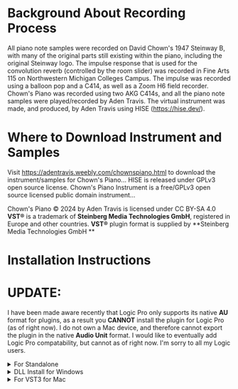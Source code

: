 # Background About Recording Process
All piano note samples were recorded on David Chown's 1947 Steinway B, with many of the original parts still existing within the piano, including the original Steinway logo. 
The impulse response that is used for the convolution reverb (controlled by the room slider) was recorded in Fine Arts 115 on Northwestern Michigan Colleges Campus. The impulse was recorded using a balloon pop and a C414, as well as a Zoom H6 field recorder. 
Chown's Piano was recorded using two AKG C414s, and all the piano note samples were played/recorded by Aden Travis. The virtual instrument was made, and produced, by Aden Travis using HISE (https://hise.dev/).

# Where to Download Instrument and Samples
Visit https://adentravis.weebly.com/chownspiano.html to download the instrument/samples for Chown's Piano...
HISE is released under GPLv3 open source license. Chown's Piano Instrument is a free/GPLv3 open source licensed public domain instrument... 

Chown's Piano © 2024 by Aden Travis is licensed under CC BY-SA 4.0
**VST®** is a trademark of **Steinberg Media Technologies GmbH**, registered in Europe and other countries.
**VST®** plugin format is supplied by **Steinberg Media Technologies GmbH **

# Installation Instructions

# UPDATE:
I have been made aware recently that Logic Pro only supports its native **AU** format for plugins, as a result you **CANNOT** install the plugin for Logic Pro (as of right now). I do not own a Mac device, and therefore cannot export the plugin in the native **Audio Unit** format. I would like to eventually add Logic Pro compatability, but cannot as of right now. I'm sorry to all my Logic users.

<details>
<summary>For Standalone</summary>

  Step 1: Download the STANDALONE version of the instrument
  
  Step 2: Extract the downloaded ZIP archive to wherever you would like the program to be installed
  
  Step 3: Open CHOWNS PIANO.exe, located within the Chowns Piano Standalone folder
  
  Step 4: Click on locate sample directrory
  
  Step 5: Navigate to the samples folder and hit select folder
  
  Step 6: Navigate to the samples archive folder (within the samples folder)
  
  Step 7: Select the CHOWNS_PIANO_1_0_0_Samples.hr1
  
  Step 8: Choose where you would like the samples to be extracted to, I would reccomend just putting them in the samples folder itself
  
  Step 9: Restart the instrument
  
  Step 10: Plug in a MIDI controller and play the lick... do doo do do dooo do doooo...

</details>

<details>
<summary>DLL Install for Windows</summary>
  
  Step 1: Download DLL version of the instrument
  
  Step 2: Extract the downloaded ZIP archive
  
  Step 3: Drag the DLL file to wherever your DAW looks for plugins
  
  Step 4:  Your plugin should now be successfully be installed!
  
</details>

<details>
<summary>For VST3 for Mac</summary>
The install for Mac devices should be pretty similar to the install for Windows, just drop the VST3 instance wherever you keep your third-party plugins.
</details>

